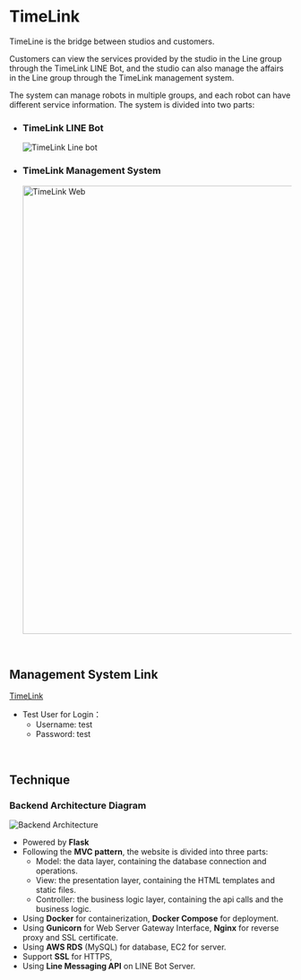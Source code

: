 # TimeLink

TimeLine is the bridge between studios and customers.

Customers can view the services provided by the studio in the Line group through the TimeLink LINE Bot, and the studio can also manage the affairs in the Line group through the TimeLink management system.

The system can manage robots in multiple groups, and each robot can have different service information. The system is divided into two parts:

-   <h3>TimeLink LINE Bot</h3>

    ![TimeLink Line bot](./rm_static/demo_bot.gif)

-   <h3>TimeLink Management System</h3>

      <img src="https://d43czlgw2x7ve.cloudfront.net/timelink/demo_web.png" alt="TimeLink Web" width="800">

<br>

## Management System Link

[TimeLink](https://timelink.cc)

-   Test User for Login：
    -   Username: test
    -   Password: test

<br>

## Technique

### Backend Architecture Diagram

<img src="https://d43czlgw2x7ve.cloudfront.net/timelink/Backend_Architecture.png" alt="Backend Architecture" >

-   Powered by <b>Flask</b>
-   Following the <b>MVC pattern</b>, the website is divided into three parts:
    -   Model: the data layer, containing the database connection and operations.
    -   View: the presentation layer, containing the HTML templates and static files.
    -   Controller: the business logic layer, containing the api calls and the business logic.
-   Using <b>Docker</b> for containerization, <b>Docker Compose</b> for deployment.
-   Using <b>Gunicorn</b> for Web Server Gateway Interface, <b>Nginx</b> for reverse proxy and SSL certificate.
-   Using <b>AWS RDS</b> (MySQL) for database, EC2 for server.
-   Support <b>SSL</b> for HTTPS,
-   Using <b>Line Messaging API</b> on LINE Bot Server.
